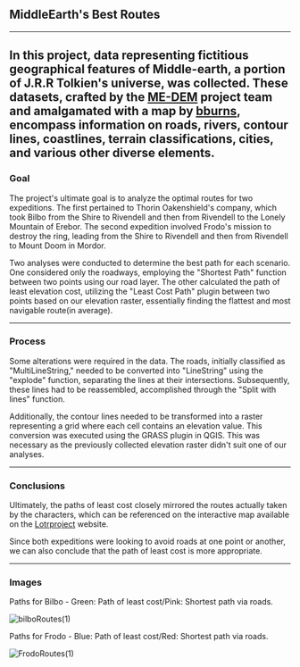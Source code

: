 ## **MiddleEarth's Best Routes**
---
In this project, data representing fictitious geographical features of Middle-earth, a portion of J.R.R Tolkien's universe, was collected. These datasets, crafted by the [ME-DEM](https://github.com/jvangeld/ME-GIS) project team and amalgamated with a map by [bburns](https://github.com/bburns/Arda), encompass information on roads, rivers, contour lines, coastlines, terrain classifications, cities, and various other diverse elements.
---
### **Goal**
The project's ultimate goal is to analyze the optimal routes for two expeditions. The first pertained to Thorin Oakenshield's company, which took Bilbo from the Shire to Rivendell and then from Rivendell to the Lonely Mountain of Erebor. The second expedition involved Frodo's mission to destroy the ring, leading from the Shire to Rivendell and then from Rivendell to Mount Doom in Mordor.
<p>
Two analyses were conducted to determine the best path for each scenario. One considered only the roadways, employing the "Shortest Path" function between two points using our road layer. The other calculated the path of least elevation cost, utilizing the "Least Cost Path" plugin between two points based on our elevation raster, essentially finding the flattest and most navigable route(in average).
  
---
### **Process**
Some alterations were required in the data. The roads, initially classified as "MultiLineString," needed to be converted into "LineString" using the "explode" function, separating the lines at their intersections. Subsequently, these lines had to be reassembled, accomplished through the "Split with lines" function.
<p>
Additionally, the contour lines needed to be transformed into a raster representing a grid where each cell contains an elevation value. This conversion was executed using the GRASS plugin in QGIS. This was necessary as the previously collected elevation raster didn't suit one of our analyses.
  
---
  
### **Conclusions**
Ultimately, the paths of least cost closely mirrored the routes actually taken by the characters, which can be referenced on the interactive map available on the [Lotrproject](http://lotrproject.com/map/) website.
<p>
Since both expeditions were looking to avoid roads at one point or another, we can also conclude that the path of least cost is more appropriate.

---

### **Images**

Paths for Bilbo -     Green: Path of least cost/Pink: Shortest path via roads.
<p>
  
![bilboRoutes(1)](https://github.com/Lorenzovagliano/GeoMiddleEarth/assets/111889654/31996a2e-e707-4e88-a6ed-6dd4053a9ba3)
<p>
Paths for Frodo -     Blue: Path of least cost/Red: Shortest path via roads.
<p>
  
![FrodoRoutes(1)](https://github.com/Lorenzovagliano/GeoMiddleEarth/assets/111889654/b2411aa4-142c-4a11-86bb-2f7f92c1e130)
